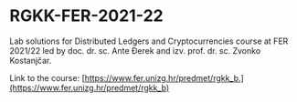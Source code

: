 # RGKK-FER-2021-22
Lab solutions for Distributed Ledgers and Cryptocurrencies course at FER 2021/22 led by doc. dr. sc. Ante Đerek and izv. prof. dr. sc. Zvonko Kostanjčar.

Link to the course: [https://www.fer.unizg.hr/predmet/rgkk_b.](https://www.fer.unizg.hr/predmet/rgkk_b)
